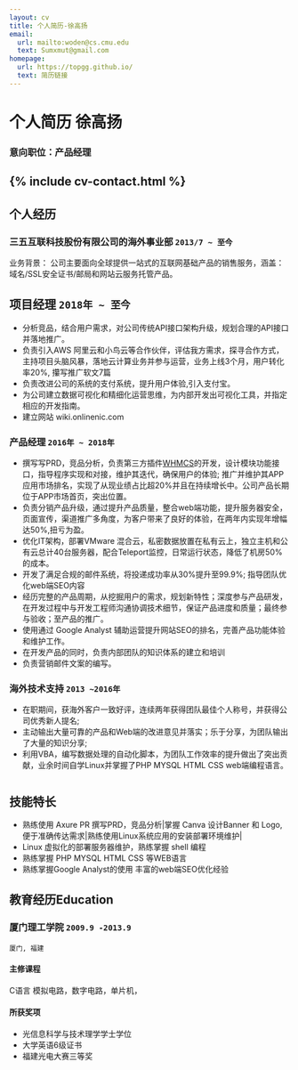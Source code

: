 ```yaml
---
layout: cv
title: 个人简历-徐高扬
email:
  url: mailto:woden@cs.cmu.edu
  text: Sumxmut@gmail.com
homepage:
  url: https://topgg.github.io/
  text: 简历链接
---
```


# 个人简历 **徐高扬**

<!--
include contact information from the front matter
Supported arguments:
    - homepage: url, text
    - phone
    - email
-->

### 意向职位：产品经理

{% include cv-contact.html %}
---
## **个人经历**  

###  **三五互联科技股份有限公司的海外事业部** `2013/7 ~ 至今`

业务背景： 公司主要面向全球提供一站式的互联网基础产品的销售服务，涵盖：域名/SSL安全证书/邮局和网站云服务托管产品。

## **项目经理** `2018年 ~ 至今`

- 分析竞品，结合用户需求，对公司传统API接口架构升级，规划合理的API接口并落地推广。
- 负责引入AWS 阿里云和小鸟云等合作伙伴，评估我方需求，探寻合作方式，主持项目头脑风暴，落地云计算业务并参与运营，业务上线3个月，用户转化率20%, 攥写推广软文7篇
- 负责改进公司的系统的支付系统，提升用户体验,引入支付宝。
- 为公司建立数据可视化和精细化运营思维，为内部开发出可视化工具，并指定相应的开发指南。
- 建立网站 wiki.onlinenic.com

### **产品经理** `2016年 ~ 2018年`

- 撰写写PRD，竞品分析，负责第三方插件[WHMCS](https://marketplace.whmcs.com/product/category/Domain+Registrars)的开发，设计模块功能接口，指导程序实现和对接，维护其迭代，确保用户的体验; 推广并维护其APP应用市场排名，实现了从现业绩占比超20%并且在持续增长中。公司产品长期位于APP市场首页，突出位置。
- 负责分销产品升级，通过提升产品质量，整合web端功能，提升服务器安全，页面宣传，渠道推广多角度，为客户带来了良好的体验，在两年内实现年增幅达50%,扭亏为盈。
- 优化IT架构，部署VMware 混合云，私密数据放置在私有云上，独立主机和公有云总计40台服务器，配合Teleport监控，日常运行状态，降低了机房50%的成本。
- 开发了满足合规的邮件系统，将投递成功率从30%提升至99.9%; 指导团队优化web端SEO内容
- 经历完整的产品周期，从挖掘用户的需求，规划新特性；深度参与产品研发，在开发过程中与开发工程师沟通协调技术细节，保证产品进度和质量；最终参与验收；至产品的推广。
- 使用通过 Google Analyst 辅助运营提升网站SEO的排名，完善产品功能体验和维护工作。
- 在开发产品的同时，负责内部团队的知识体系的建立和培训
- 负责营销邮件文案的编写。


### **海外技术支持** `2013 ~2016年 `

- 在职期间，获海外客户一致好评，连续两年获得团队最佳个人称号，并获得公司优秀新人提名; 
- 主动输出大量可靠的产品和Web端的改进意见并落实；乐于分享，为团队输出了大量的知识分享;
- 利用VBA，编写数据处理的自动化脚本，为团队工作效率的提升做出了突出贡献，业余时间自学Linux并掌握了PHP MYSQL HTML CSS web端编程语言。
#

## **技能特长** 

- 熟练使用 Axure PR 撰写PRD，竞品分析|掌握 Canva 设计Banner 和 Logo,便于准确传达需求|熟练使用Linux系统应用的安装部署环境维护|
- Linux 虚拟化的部署服务器维护，熟练掌握 shell 编程
- 熟练掌握 PHP MYSQL HTML CSS 等WEB语言
- 熟练掌握Google Analyst的使用 丰富的web端SEO优化经验

## 教育经历Education 

### **厦门理工学院** `2009.9 -2013.9`

```
厦门, 福建
```
#### **主修课程**

C语言 模拟电路，数字电路，单片机，

#### **所获奖项**
- 光信息科学与技术理学学士学位
- 大学英语6级证书
- 福建光电大赛三等奖


<!-- ### Footer

Last updated: june 2020 -->
